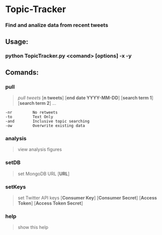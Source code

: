 # Topic-Tracker
### Find and analize data from recent tweets

## Usage:
### python TopicTracker.py <**comand**> [**options**] -x -y


## Comands:

### pull        
> *pull tweets* [**n tweets**] [**end date YYYY-MM-DD**] [**search term 1**] [**search term 2**] ...

    -nr         No retweets
    -to         Text Only
    -and        Inclusive topic searching
    -ow         Overwrite existing data
### analysis   
> view analysis figures
### setDB       
> set MongoDB URL [**URL**]
### setKeys     
> set Twitter API keys [**Consumer Key**] [**Consumer Secret**] [**Access Token**] [**Access Token Secret**]
### help        
> show this help